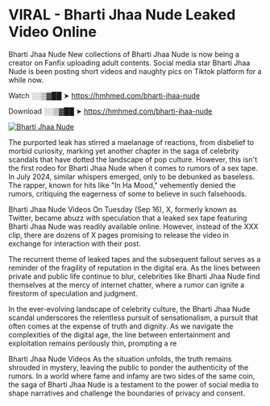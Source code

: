 # VIRAL - Bharti Jhaa Nude Leaked Video Online

Bharti Jhaa Nude New collections of Bharti Jhaa Nude is now being a creator on Fanfix uploading adult contents. Social media star Bharti Jhaa Nude is been posting short videos and naughty pics on Tiktok platform for a while now.

Watch ░░▒▓██ ➤ https://hmhmed.com/bharti-jhaa-nude

Download ░░▒▓██ ➤ https://hmhmed.com/bharti-jhaa-nude

[![Bharti Jhaa Nude](https://i.imgur.com/dJHk4Zq.gif)](https://hmhmed.com/bharti-jhaa-nude)

The purported leak has stirred a maelanage of reactions, from disbelief to morbid curiosity, marking yet another chapter in the saga of celebrity scandals that have dotted the landscape of pop culture. However, this isn't the first rodeo for Bharti Jhaa Nude when it comes to rumors of a sex tape. In July 2024, similar whispers emerged, only to be debunked as baseless. The rapper, known for hits like "In Ha Mood," vehemently denied the rumors, critiquing the eagerness of some to believe in such falsehoods.

Bharti Jhaa Nude Videos
On Tuesday (Sep 16), X, formerly known as Twitter, became abuzz with speculation that a leaked sex tape featuring Bharti Jhaa Nude was readily available online. However, instead of the XXX clip, there are dozens of X pages promising to release the video in exchange for interaction with their post.

The recurrent theme of leaked tapes and the subsequent fallout serves as a reminder of the fragility of reputation in the digital era. As the lines between private and public life continue to blur, celebrities like Bharti Jhaa Nude find themselves at the mercy of internet chatter, where a rumor can ignite a firestorm of speculation and judgment.

In the ever-evolving landscape of celebrity culture, the Bharti Jhaa Nude scandal underscores the relentless pursuit of sensationalism, a pursuit that often comes at the expense of truth and dignity. As we navigate the complexities of the digital age, the line between entertainment and exploitation remains perilously thin, prompting a re

Bharti Jhaa Nude Videos
As the situation unfolds, the truth remains shrouded in mystery, leaving the public to ponder the authenticity of the rumors. In a world where fame and infamy are two sides of the same coin, the saga of Bharti Jhaa Nude is a testament to the power of social media to shape narratives and challenge the boundaries of privacy and consent.
